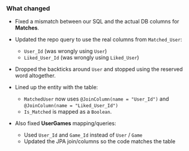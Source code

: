 ### What changed 

- Fixed a mismatch between our SQL and the actual DB columns for **Matches**.
- Updated the repo query to use the real columns from `Matched_User`:
  - `User_Id` (was wrongly using `User`)
  - `Liked_User_Id` (was wrongly using `Liked_User`)
- Dropped the backticks around `User` and stopped using the reserved word altogether.
- Lined up the entity with the table:
  - `MatchedUser` now uses `@JoinColumn(name = "User_Id")` and `@JoinColumn(name = "Liked_User_Id")`
  - `Is_Matched` is mapped as a `Boolean`.

- Also fixed **UserGames** mapping/queries:
  - Used `User_Id` and `Game_Id` instead of `User` / `Game`
  - Updated the JPA join/columns so the code matches the table
